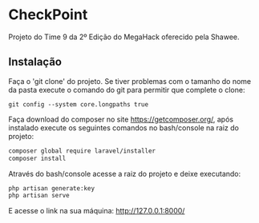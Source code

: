 # CheckPoint

Projeto do Time 9 da 2º Edição do MegaHack oferecido pela Shawee.

## Instalação

Faça o 'git clone' do projeto. Se tiver problemas com o tamanho do nome da pasta execute o comando do git para permitir que complete o clone:

```git
git config --system core.longpaths true
```

Faça download do composer no site https://getcomposer.org/, após instalado execute os seguintes comandos no bash/console na raiz do projeto:

```bash
composer global require laravel/installer
composer install
```

Através do bash/console acesse a raiz do projeto e deixe executando:
```bash
php artisan generate:key
php artisan serve
```
E acesse o link na sua máquina: http://127.0.0.1:8000/

